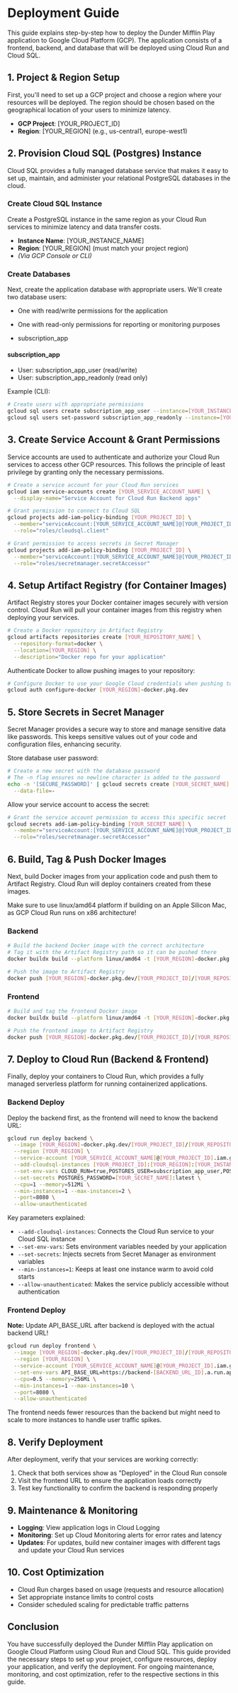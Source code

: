# Deployment Guide

This guide explains step-by-step how to deploy the Dunder Mifflin Play application to Google Cloud Platform (GCP). The application consists of a frontend, backend, and database that will be deployed using Cloud Run and Cloud SQL.

## 1. Project & Region Setup

First, you'll need to set up a GCP project and choose a region where your resources will be deployed. The region should be chosen based on the geographical location of your users to minimize latency.

- **GCP Project**: [YOUR_PROJECT_ID]
- **Region**: [YOUR_REGION] (e.g., us-central1, europe-west1)

## 2. Provision Cloud SQL (Postgres) Instance

Cloud SQL provides a fully managed database service that makes it easy to set up, maintain, and administer your relational PostgreSQL databases in the cloud.

### Create Cloud SQL Instance

Create a PostgreSQL instance in the same region as your Cloud Run services to minimize latency and data transfer costs.

- **Instance Name**: [YOUR_INSTANCE_NAME]
- **Region**: [YOUR_REGION] (must match your project region)
- *(Via GCP Console or CLI)*

### Create Databases

Next, create the application database with appropriate users. We'll create two database users:
- One with read/write permissions for the application
- One with read-only permissions for reporting or monitoring purposes

- subscription_app

#### subscription_app

- User: subscription_app_user (read/write)
- User: subscription_app_readonly (read only)

Example (CLI):

```bash
# Create users with appropriate permissions
gcloud sql users create subscription_app_user --instance=[YOUR_INSTANCE_NAME] --password='[SECURE_PASSWORD]'
gcloud sql users set-password subscription_app_readonly --instance=[YOUR_INSTANCE_NAME] --password='[SECURE_PASSWORD]'
```

## 3. Create Service Account & Grant Permissions

Service accounts are used to authenticate and authorize your Cloud Run services to access other GCP resources. This follows the principle of least privilege by granting only the necessary permissions.

```bash
# Create a service account for your Cloud Run services
gcloud iam service-accounts create [YOUR_SERVICE_ACCOUNT_NAME] \
  --display-name="Service Account for Cloud Run Backend apps"

# Grant permission to connect to Cloud SQL
gcloud projects add-iam-policy-binding [YOUR_PROJECT_ID] \
  --member="serviceAccount:[YOUR_SERVICE_ACCOUNT_NAME]@[YOUR_PROJECT_ID].iam.gserviceaccount.com" \
  --role="roles/cloudsql.client"

# Grant permission to access secrets in Secret Manager
gcloud projects add-iam-policy-binding [YOUR_PROJECT_ID] \
  --member="serviceAccount:[YOUR_SERVICE_ACCOUNT_NAME]@[YOUR_PROJECT_ID].iam.gserviceaccount.com" \
  --role="roles/secretmanager.secretAccessor"
```

## 4. Setup Artifact Registry (for Container Images)

Artifact Registry stores your Docker container images securely with version control. Cloud Run will pull your container images from this registry when deploying your services.

```bash
# Create a Docker repository in Artifact Registry
gcloud artifacts repositories create [YOUR_REPOSITORY_NAME] \
  --repository-format=docker \
  --location=[YOUR_REGION] \
  --description="Docker repo for your application"
```

Authenticate Docker to allow pushing images to your repository:

```bash
# Configure Docker to use your Google Cloud credentials when pushing to Artifact Registry
gcloud auth configure-docker [YOUR_REGION]-docker.pkg.dev
```

## 5. Store Secrets in Secret Manager

Secret Manager provides a secure way to store and manage sensitive data like passwords. This keeps sensitive values out of your code and configuration files, enhancing security.

Store database user password:

```bash
# Create a new secret with the database password
# The -n flag ensures no newline character is added to the password
echo -n '[SECURE_PASSWORD]' | gcloud secrets create [YOUR_SECRET_NAME] \
  --data-file=-
```

Allow your service account to access the secret:

```bash
# Grant the service account permission to access this specific secret
gcloud secrets add-iam-policy-binding [YOUR_SECRET_NAME] \
  --member="serviceAccount:[YOUR_SERVICE_ACCOUNT_NAME]@[YOUR_PROJECT_ID].iam.gserviceaccount.com" \
  --role="roles/secretmanager.secretAccessor"
```

## 6. Build, Tag & Push Docker Images

Next, build Docker images from your application code and push them to Artifact Registry. Cloud Run will deploy containers created from these images.

Make sure to use linux/amd64 platform if building on an Apple Silicon Mac, as GCP Cloud Run runs on x86 architecture!

### Backend

```bash
# Build the backend Docker image with the correct architecture
# Tag it with the Artifact Registry path so it can be pushed there
docker buildx build --platform linux/amd64 -t [YOUR_REGION]-docker.pkg.dev/[YOUR_PROJECT_ID]/[YOUR_REPOSITORY_NAME]/backend:latest ./backend

# Push the image to Artifact Registry
docker push [YOUR_REGION]-docker.pkg.dev/[YOUR_PROJECT_ID]/[YOUR_REPOSITORY_NAME]/backend:latest
```

### Frontend

```bash
# Build and tag the frontend Docker image
docker buildx build --platform linux/amd64 -t [YOUR_REGION]-docker.pkg.dev/[YOUR_PROJECT_ID]/[YOUR_REPOSITORY_NAME]/frontend:latest ./frontend

# Push the frontend image to Artifact Registry
docker push [YOUR_REGION]-docker.pkg.dev/[YOUR_PROJECT_ID]/[YOUR_REPOSITORY_NAME]/frontend:latest
```

## 7. Deploy to Cloud Run (Backend & Frontend)

Finally, deploy your containers to Cloud Run, which provides a fully managed serverless platform for running containerized applications.

### Backend Deploy

Deploy the backend first, as the frontend will need to know the backend URL:

```bash
gcloud run deploy backend \
  --image [YOUR_REGION]-docker.pkg.dev/[YOUR_PROJECT_ID]/[YOUR_REPOSITORY_NAME]/backend:latest \
  --region [YOUR_REGION] \
  --service-account [YOUR_SERVICE_ACCOUNT_NAME]@[YOUR_PROJECT_ID].iam.gserviceaccount.com \
  --add-cloudsql-instances [YOUR_PROJECT_ID]:[YOUR_REGION]:[YOUR_INSTANCE_NAME] \
  --set-env-vars CLOUD_RUN=true,POSTGRES_USER=subscription_app_user,POSTGRES_DB=subscription_app,INSTANCE_CONNECTION_NAME=[YOUR_PROJECT_ID]:[YOUR_REGION]:[YOUR_INSTANCE_NAME] \
  --set-secrets POSTGRES_PASSWORD=[YOUR_SECRET_NAME]:latest \
  --cpu=1 --memory=512Mi \
  --min-instances=1 --max-instances=2 \
  --port=8080 \
  --allow-unauthenticated
```

Key parameters explained:
- `--add-cloudsql-instances`: Connects the Cloud Run service to your Cloud SQL instance
- `--set-env-vars`: Sets environment variables needed by your application
- `--set-secrets`: Injects secrets from Secret Manager as environment variables
- `--min-instances=1`: Keeps at least one instance warm to avoid cold starts
- `--allow-unauthenticated`: Makes the service publicly accessible without authentication

### Frontend Deploy

**Note:** Update API_BASE_URL after backend is deployed with the actual backend URL!

```bash
gcloud run deploy frontend \
  --image [YOUR_REGION]-docker.pkg.dev/[YOUR_PROJECT_ID]/[YOUR_REPOSITORY_NAME]/frontend:latest \
  --region [YOUR_REGION] \
  --service-account [YOUR_SERVICE_ACCOUNT_NAME]@[YOUR_PROJECT_ID].iam.gserviceaccount.com \
  --set-env-vars API_BASE_URL=https://backend-[BACKEND_URL_ID].a.run.app \
  --cpu=0.5 --memory=256Mi \
  --min-instances=1 --max-instances=10 \
  --port=8080 \
  --allow-unauthenticated
```

The frontend needs fewer resources than the backend but might need to scale to more instances to handle user traffic spikes.

## 8. Verify Deployment

After deployment, verify that your services are working correctly:

1. Check that both services show as "Deployed" in the Cloud Run console
2. Visit the frontend URL to ensure the application loads correctly
3. Test key functionality to confirm the backend is responding properly

## 9. Maintenance & Monitoring

- **Logging**: View application logs in Cloud Logging
- **Monitoring**: Set up Cloud Monitoring alerts for error rates and latency
- **Updates**: For updates, build new container images with different tags and update your Cloud Run services

## 10. Cost Optimization

- Cloud Run charges based on usage (requests and resource allocation)
- Set appropriate instance limits to control costs
- Consider scheduled scaling for predictable traffic patterns

## Conclusion

You have successfully deployed the Dunder Mifflin Play application on Google Cloud Platform using Cloud Run and Cloud SQL. This guide provided the necessary steps to set up your project, configure resources, deploy your application, and verify the deployment. For ongoing maintenance, monitoring, and cost optimization, refer to the respective sections in this guide.